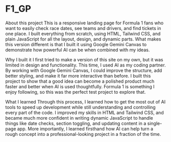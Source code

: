 # F1_GP

About this project
This is a responsive landing page for Formula 1 fans who want to easily check race dates, see teams and drivers, and find tickets in one place. I built everything from scratch, using HTML, Tailwind CSS, and plain JavaScript for all the layout, design, and dynamic parts. What makes this version different is that I built it using Google Gemini Canvas to demonstrate how powerful AI can be when combined with my ideas.

Why I built it
I first tried to make a version of this site on my own, but it was limited in design and functionality. This time, I used AI as my coding partner. By working with Google Gemini Canvas, I could improve the structure, add better styling, and make it far more interactive than before. I built this project to show that a good idea can become a polished product much faster and better when AI is used thoughtfully. Formula 1 is something I enjoy following, so this was the perfect test project to explore that.

What I learned
Through this process, I learned how to get the most out of AI tools to speed up development while still understanding and controlling every part of the code. I improved my skills in HTML and Tailwind CSS, and became much more confident in writing dynamic JavaScript to handle things like date checks, section toggling, and updating content in a single-page app. More importantly, I learned firsthand how AI can help turn a rough concept into a professional-looking project in a fraction of the time.

